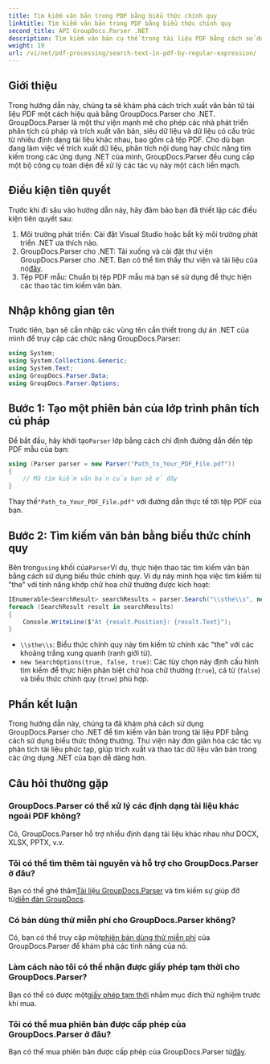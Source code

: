 ```yaml
---
title: Tìm kiếm văn bản trong PDF bằng biểu thức chính quy
linktitle: Tìm kiếm văn bản trong PDF bằng biểu thức chính quy
second_title: API GroupDocs.Parser .NET
description: Tìm kiếm văn bản cụ thể trong tài liệu PDF bằng cách sử dụng biểu thức thông thường với GroupDocs.Parser. Trích xuất, phân tích và thao tác văn bản PDF một cách dễ dàng.
weight: 19
url: /vi/net/pdf-processing/search-text-in-pdf-by-regular-expression/
---
```

## Giới thiệu
Trong hướng dẫn này, chúng ta sẽ khám phá cách trích xuất văn bản từ tài liệu PDF một cách hiệu quả bằng GroupDocs.Parser cho .NET. GroupDocs.Parser là một thư viện mạnh mẽ cho phép các nhà phát triển phân tích cú pháp và trích xuất văn bản, siêu dữ liệu và dữ liệu có cấu trúc từ nhiều định dạng tài liệu khác nhau, bao gồm cả tệp PDF. Cho dù bạn đang làm việc về trích xuất dữ liệu, phân tích nội dung hay chức năng tìm kiếm trong các ứng dụng .NET của mình, GroupDocs.Parser đều cung cấp một bộ công cụ toàn diện để xử lý các tác vụ này một cách liền mạch.
## Điều kiện tiên quyết
Trước khi đi sâu vào hướng dẫn này, hãy đảm bảo bạn đã thiết lập các điều kiện tiên quyết sau:
1. Môi trường phát triển: Cài đặt Visual Studio hoặc bất kỳ môi trường phát triển .NET ưa thích nào.
2.  GroupDocs.Parser cho .NET: Tải xuống và cài đặt thư viện GroupDocs.Parser cho .NET. Bạn có thể tìm thấy thư viện và tài liệu của nó[đây](https://releases.groupdocs.com/parser/net/).
3. Tệp PDF mẫu: Chuẩn bị tệp PDF mẫu mà bạn sẽ sử dụng để thực hiện các thao tác tìm kiếm văn bản.

## Nhập không gian tên
Trước tiên, bạn sẽ cần nhập các vùng tên cần thiết trong dự án .NET của mình để truy cập các chức năng GroupDocs.Parser:
```csharp
using System;
using System.Collections.Generic;
using System.Text;
using GroupDocs.Parser.Data;
using GroupDocs.Parser.Options;
```
## Bước 1: Tạo một phiên bản của lớp trình phân tích cú pháp
 Để bắt đầu, hãy khởi tạo`Parser` lớp bằng cách chỉ định đường dẫn đến tệp PDF mẫu của bạn:
```csharp
using (Parser parser = new Parser("Path_to_Your_PDF_File.pdf"))
{
    // Mã tìm kiếm văn bản của bạn sẽ ở đây
}
```
 Thay thế`"Path_to_Your_PDF_File.pdf"` với đường dẫn thực tế tới tệp PDF của bạn.
## Bước 2: Tìm kiếm văn bản bằng biểu thức chính quy
 Bên trong`using` khối của`Parser`Ví dụ, thực hiện thao tác tìm kiếm văn bản bằng cách sử dụng biểu thức chính quy. Ví dụ này minh họa việc tìm kiếm từ "the" với tính năng khớp chữ hoa chữ thường được kích hoạt:
```csharp
IEnumerable<SearchResult> searchResults = parser.Search("\\sthe\\s", new SearchOptions(true, false, true));
foreach (SearchResult result in searchResults)
{
    Console.WriteLine($"At {result.Position}: {result.Text}");
}
```
- `\\sthe\\s`: Biểu thức chính quy này tìm kiếm từ chính xác "the" với các khoảng trắng xung quanh (ranh giới từ).
- `new SearchOptions(true, false, true)`: Các tùy chọn này định cấu hình tìm kiếm để thực hiện phân biệt chữ hoa chữ thường (`true`), cả từ (`false`) và biểu thức chính quy (`true`) phù hợp.

## Phần kết luận
Trong hướng dẫn này, chúng ta đã khám phá cách sử dụng GroupDocs.Parser cho .NET để tìm kiếm văn bản trong tài liệu PDF bằng cách sử dụng biểu thức thông thường. Thư viện này đơn giản hóa các tác vụ phân tích tài liệu phức tạp, giúp trích xuất và thao tác dữ liệu văn bản trong các ứng dụng .NET của bạn dễ dàng hơn.

## Câu hỏi thường gặp
### GroupDocs.Parser có thể xử lý các định dạng tài liệu khác ngoài PDF không?
Có, GroupDocs.Parser hỗ trợ nhiều định dạng tài liệu khác nhau như DOCX, XLSX, PPTX, v.v.
### Tôi có thể tìm thêm tài nguyên và hỗ trợ cho GroupDocs.Parser ở đâu?
 Bạn có thể ghé thăm[Tài liệu GroupDocs.Parser](https://tutorials.groupdocs.com/parser/net/) và tìm kiếm sự giúp đỡ từ[diễn đàn GroupDocs](https://forum.groupdocs.com/c/parser/17).
### Có bản dùng thử miễn phí cho GroupDocs.Parser không?
 Có, bạn có thể truy cập một[phiên bản dùng thử miễn phí](https://releases.groupdocs.com/) của GroupDocs.Parser để khám phá các tính năng của nó.
### Làm cách nào tôi có thể nhận được giấy phép tạm thời cho GroupDocs.Parser?
 Bạn có thể có được một[giấy phép tạm thời](https://purchase.groupdocs.com/temporary-license/) nhằm mục đích thử nghiệm trước khi mua.
### Tôi có thể mua phiên bản được cấp phép của GroupDocs.Parser ở đâu?
 Bạn có thể mua phiên bản được cấp phép của GroupDocs.Parser từ[đây](https://purchase.groupdocs.com/buy).